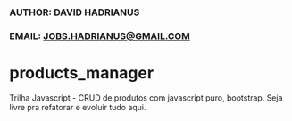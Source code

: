 ### AUTHOR: DAVID HADRIANUS ###
### EMAIL: JOBS.HADRIANUS@GMAIL.COM ###
# products_manager
Trilha Javascript - CRUD de produtos com javascript puro, bootstrap.
Seja livre pra refatorar e evoluir tudo aqui.

